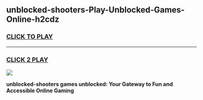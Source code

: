 
## unblocked-shooters-Play-Unblocked-Games-Online-h2cdz
<h3>
<a href="https://premium76.site?title=unblocked-shooters&ref=25A">CLICK TO PLAY</a></h3>
<hr>

<h3>
<a href="https://premium76.site?title=unblocked-shooters&ref=25A">CLICK 2 PLAY</a>
  
</h3>

<a href="https://premium76.site?title=unblocked-shooters&ref=25A"><img src="https://clearcache.store/games.png"></a>


**unblocked-shooters games unblocked: Your Gateway to Fun and Accessible Online Gaming**
